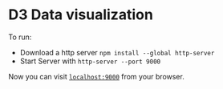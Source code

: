 # D3 Data visualization

To run:

  * Download a http server `npm install --global http-server`
  * Start Server with `http-server --port 9000`

Now you can visit [`localhost:9000`](http://localhost:9000) from your browser.

